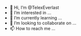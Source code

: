 - 👋 Hi, I’m @TelexEverlast
- 👀 I’m interested in ...
- 🌱 I’m currently learning ...
- 💞️ I’m looking to collaborate on ...
- 📫 How to reach me ...

<!---
TelexEverlast/TelexEverlast is a ✨ special ✨ repository because its `README.md` (this file) appears on your GitHub profile.
You can click the Preview link to take a look at your changes.
--->
